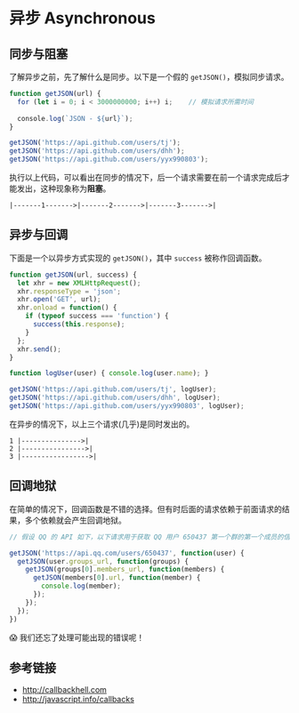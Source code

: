 # 异步 Asynchronous

## 同步与阻塞
了解异步之前，先了解什么是同步。以下是一个假的 `getJSON()`，模拟同步请求。
```javascript
function getJSON(url) {
  for (let i = 0; i < 3000000000; i++) i;    // 模拟请求所需时间
  
  console.log(`JSON - ${url}`);
}

getJSON('https://api.github.com/users/tj');
getJSON('https://api.github.com/users/dhh');
getJSON('https://api.github.com/users/yyx990803');
```
执行以上代码，可以看出在同步的情况下，后一个请求需要在前一个请求完成后才能发出，这种现象称为**阻塞**。
```
|-------1------->|-------2------->|-------3------->|
```

## 异步与回调
下面是一个以异步方式实现的 `getJSON()`，其中 `success` 被称作回调函数。
```javascript
function getJSON(url, success) {
  let xhr = new XMLHttpRequest();
  xhr.responseType = 'json';
  xhr.open('GET', url);
  xhr.onload = function() {
    if (typeof success === 'function') {
      success(this.response);
    }
  };
  xhr.send();
}

function logUser(user) { console.log(user.name); }

getJSON('https://api.github.com/users/tj', logUser);
getJSON('https://api.github.com/users/dhh', logUser);
getJSON('https://api.github.com/users/yyx990803', logUser);
```
在异步的情况下，以上三个请求(几乎)是同时发出的。
```
1 |--------------->|
2 |---------------->|
3 |----------------->|
```

## 回调地狱
在简单的情况下，回调函数是不错的选择。但有时后面的请求依赖于前面请求的结果，多个依赖就会产生回调地狱。
```javascript
// 假设 QQ 的 API 如下，以下请求用于获取 QQ 用户 650437 第一个群的第一个成员的信息。

getJSON('https://api.qq.com/users/650437', function(user) {
  getJSON(user.groups_url, function(groups) {
    getJSON(groups[0].members_url, function(members) {
      getJSON(members[0].url, function(member) {
        console.log(member);
      });
    });
  });
})
```
😱 我们还忘了处理可能出现的错误呢！

## 参考链接
* http://callbackhell.com
* http://javascript.info/callbacks
